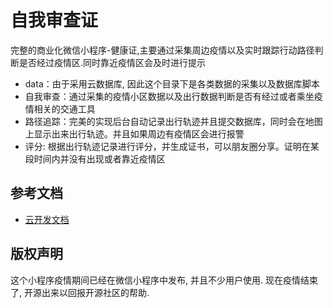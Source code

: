 # 自我审查证

完整的商业化微信小程序-健康证,主要通过采集周边疫情以及实时跟踪行动路径判断是否经过疫情区.同时靠近疫情区会及时进行提示

- data：由于采用云数据库, 因此这个目录下是各类数据的采集以及数据库脚本
- 自我审查：通过采集的疫情小区数据以及出行数据判断是否有经过或者乘坐疫情相关的交通工具
- 路径追踪：完美的实现后台自动记录出行轨迹并且提交数据库，同时会在地图上显示出来出行轨迹。并且如果周边有疫情区会进行报警
- 评分: 根据出行轨迹记录进行评分，并生成证书，可以朋友圈分享。证明在某段时间内并没有出现或者靠近疫情区

## 参考文档

- [云开发文档](https://developers.weixin.qq.com/miniprogram/dev/wxcloud/basis/getting-started.html)


## 版权声明

这个小程序疫情期间已经在微信小程序中发布, 并且不少用户使用. 现在疫情结束了, 开源出来以回报开源社区的帮助.


